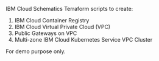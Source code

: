 IBM Cloud Schematics Terraform scripts to create:

1) IBM Cloud Container Registry
2) IBM Cloud Virtual Private Cloud (VPC)
3) Public Gateways on VPC
4) Multi-zone IBM Cloud Kubernetes Service VPC Cluster

For demo purpose only.
